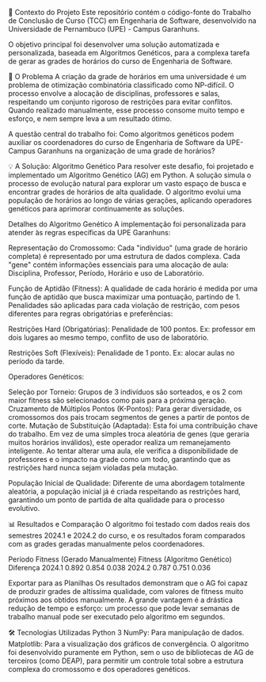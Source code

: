 📝 Contexto do Projeto
Este repositório contém o código-fonte do Trabalho de Conclusão de Curso (TCC) em Engenharia de Software, desenvolvido na Universidade de Pernambuco (UPE) - Campus Garanhuns.

O objetivo principal foi desenvolver uma solução automatizada e personalizada, baseada em Algoritmos Genéticos, para a complexa tarefa de gerar as grades de horários do curso de Engenharia de Software. 


🎯 O Problema
A criação da grade de horários em uma universidade é um problema de otimização combinatória classificado como NP-difícil.  O processo envolve a alocação de disciplinas, professores e salas, respeitando um conjunto rigoroso de restrições para evitar conflitos.  Quando realizado manualmente, esse processo consome muito tempo e esforço, e nem sempre leva a um resultado ótimo. 



A questão central do trabalho foi: Como algoritmos genéticos podem auxiliar os coordenadores do curso de Engenharia de Software da UPE-Campus Garanhuns na organização de uma grade de horários? 

💡 A Solução: Algoritmo Genético
Para resolver este desafio, foi projetado e implementado um Algoritmo Genético (AG) em Python. A solução simula o processo de evolução natural para explorar um vasto espaço de busca e encontrar grades de horários de alta qualidade.  O algoritmo evolui uma população de horários ao longo de várias gerações, aplicando operadores genéticos para aprimorar continuamente as soluções. 


Detalhes do Algoritmo Genético
A implementação foi personalizada para atender às regras específicas da UPE Garanhuns:

Representação do Cromossomo: Cada "indivíduo" (uma grade de horário completa) é representado por uma estrutura de dados complexa. Cada "gene" contém informações essenciais para uma alocação de aula: Disciplina, Professor, Período, Horário e uso de Laboratório. 

Função de Aptidão (Fitness): A qualidade de cada horário é medida por uma função de aptidão que busca maximizar uma pontuação, partindo de 1. Penalidades são aplicadas para cada violação de restrição, com pesos diferentes para regras obrigatórias e preferências:

Restrições Hard (Obrigatórias): Penalidade de 100 pontos. Ex: professor em dois lugares ao mesmo tempo, conflito de uso de laboratório. 




Restrições Soft (Flexíveis): Penalidade de 1 ponto. Ex: alocar aulas no período da tarde. 


Operadores Genéticos:

Seleção por Torneio: Grupos de 3 indivíduos são sorteados, e os 2 com maior fitness são selecionados como pais para a próxima geração. 
Cruzamento de Múltiplos Pontos (K-Pontos): Para gerar diversidade, os cromossomos dos pais trocam segmentos de genes a partir de pontos de corte. 
Mutação de Substituição (Adaptada): Esta foi uma contribuição chave do trabalho. Em vez de uma simples troca aleatória de genes (que geraria muitos horários inválidos), este operador realiza um remanejamento inteligente. Ao tentar alterar uma aula, ele verifica a disponibilidade de professores e o impacto na grade como um todo, garantindo que as restrições hard nunca sejam violadas pela mutação. 


População Inicial de Qualidade: Diferente de uma abordagem totalmente aleatória, a população inicial já é criada respeitando as restrições hard, garantindo um ponto de partida de alta qualidade para o processo evolutivo. 


📊 Resultados e Comparação
O algoritmo foi testado com dados reais dos semestres 2024.1 e 2024.2 do curso, e os resultados foram comparados com as grades geradas manualmente pelos coordenadores.

Período	Fitness (Gerado Manualmente)	Fitness (Algoritmo Genético)	Diferença
2024.1	0.892 	0.854 	0.038 
2024.2	0.787 	0.751 	0.036 


Exportar para as Planilhas
Os resultados demonstram que o AG foi capaz de produzir grades de altíssima qualidade, com valores de fitness muito próximos aos obtidos manualmente. A grande vantagem é a drástica redução de tempo e esforço: um processo que pode levar semanas de trabalho manual pode ser executado pelo algoritmo em segundos. 


🛠️ Tecnologias Utilizadas
Python 3
NumPy: Para manipulação de dados. 
Matplotlib: Para a visualização dos gráficos de convergência. 
O algoritmo foi desenvolvido puramente em Python, sem o uso de bibliotecas de AG de terceiros (como DEAP), para permitir um controle total sobre a estrutura complexa do cromossomo e dos operadores genéticos. 
